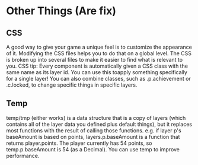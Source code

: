 # Other Things (Are fix)

## CSS
A good way to give your game a unique feel is to customize the appearance of it. Modifying the CSS files helps you to do that on a global level. The CSS is broken up into several files to make it easier to find what is relevant to you.
CSS tip: Every component is automatically given a CSS class with the same name as its layer id. You can use this toapply something specifically for a single layer! You can also combine classes, such as .p.achievement or .c.locked, to change specific things in specific layers.

## Temp
temp/tmp (either works) is a data structure that is a copy of layers (which contains all of the layer data you defined plus default things), but it replaces most functions with the result of calling those functions. e.g. if layer p's baseAmount is based on points, layers.p.baseAmount is a function that returns player.points. The player currently has 54 points, so temp.p.baseAmount is 54 (as a Decimal). You can use temp to improve performance.
